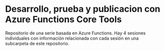 # Desarrollo, prueba y publicacion con Azure Functions Core Tools
Repositorio de una serie basada en Azure Functions. Hay 4 sesiones individuales con información relacionada con cada sesión en una subcarpeta de este repositorio.



